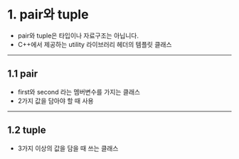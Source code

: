 # 1. pair와 tuple

* pair와 tuple은 타입이나 자료구조는 아닙니다.
* C++에서 제공하는 utility 라이브러리 헤더의 템플릿 클래스

---

## 1.1 pair

* first와 second 라는 멤버변수를 가지는 클래스
* 2가지 값을 담아야 할 때 사용

---

## 1.2 tuple

* 3가지 이상의 값을 담을 때 쓰는 클래스
